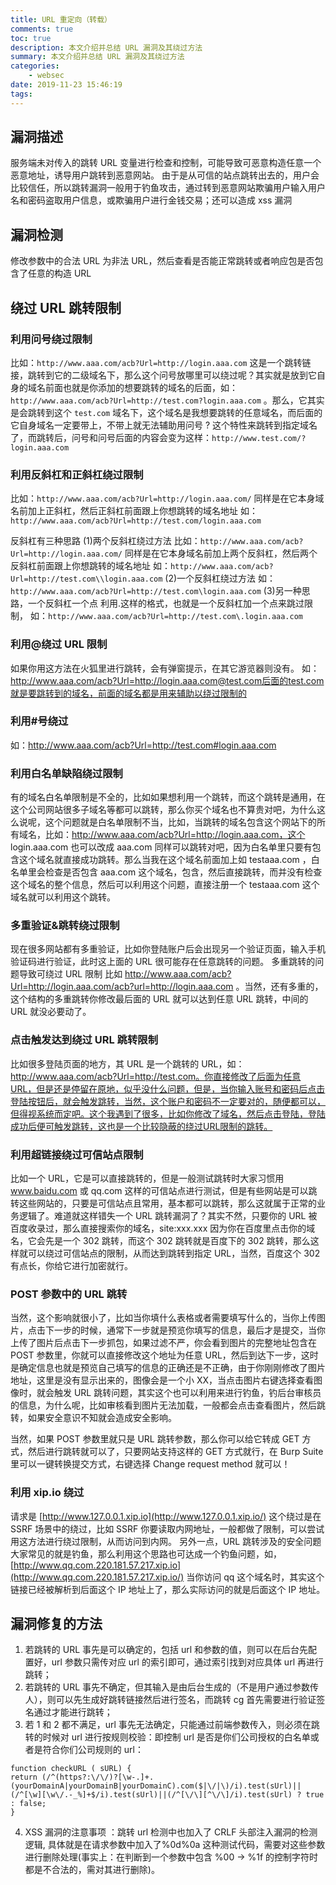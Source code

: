 ```yaml
---
title: URL 重定向（转载）
comments: true
toc: true
description: 本文介绍并总结 URL 漏洞及其绕过方法
summary: 本文介绍并总结 URL 漏洞及其绕过方法
categories:
    - websec
date: 2019-11-23 15:46:19
tags:
---
```


## 漏洞描述

服务端未对传入的跳转 URL 变量进行检查和控制，可能导致可恶意构造任意一个恶意地址，诱导用户跳转到恶意网站。
由于是从可信的站点跳转出去的，用户会比较信任，所以跳转漏洞一般用于钓鱼攻击，通过转到恶意网站欺骗用户输入用户名和密码盗取用户信息，或欺骗用户进行金钱交易；还可以造成 xss 漏洞

## 漏洞检测

修改参数中的合法 URL 为非法 URL，然后查看是否能正常跳转或者响应包是否包含了任意的构造 URL

## 绕过 URL 跳转限制

### 利用问号绕过限制

比如：`http://www.aaa.com/acb?Url=http://login.aaa.com` 这是一个跳转链接，跳转到它的二级域名下，那么这个问号放哪里可以绕过呢？其实就是放到它自身的域名前面也就是你添加的想要跳转的域名的后面，如：`http://www.aaa.com/acb?Url=http://test.com?login.aaa.com` 。那么，它其实是会跳转到这个 `test.com` 域名下，这个域名是我想要跳转的任意域名，而后面的它自身域名一定要带上，不带上就无法辅助用问号 ? 这个特性来跳转到指定域名了，而跳转后，问号和问号后面的内容会变为这样：`http://www.test.com/?login.aaa.com`

### 利用反斜杠和正斜杠绕过限制

比如：`http://www.aaa.com/acb?Url=http://login.aaa.com/` 同样是在它本身域名前加上正斜杠，然后正斜杠前面跟上你想跳转的域名地址
如：`http://www.aaa.com/acb?Url=http://test.com/login.aaa.com`

反斜杠有三种思路
(1)两个反斜杠绕过方法
比如：`http://www.aaa.com/acb?Url=http://login.aaa.com/` 同样是在它本身域名前加上两个反斜杠，然后两个反斜杠前面跟上你想跳转的域名地址
如：`http://www.aaa.com/acb?Url=http://test.com\\login.aaa.com`
(2)一个反斜杠绕过方法
如：`http://www.aaa.com/acb?Url=http://test.com\login.aaa.com`
(3)另一种思路，一个反斜杠一个点
利用.这样的格式，也就是一个反斜杠加一个点来跳过限制，
如：`http://www.aaa.com/acb?Url=http://test.com\.login.aaa.com`

### 利用@绕过 URL 限制

如果你用这方法在火狐里进行跳转，会有弹窗提示，在其它游览器则没有。
如：http://www.aaa.com/acb?Url=http://login.aaa.com@test.com后面的test.com就是要跳转到的域名，前面的域名都是用来辅助以绕过限制的

### 利用#号绕过

如：http://www.aaa.com/acb?Url=http://test.com#login.aaa.com

### 利用白名单缺陷绕过限制

有的域名白名单限制是不全的，比如如果想利用一个跳转，而这个跳转是通用，在这个公司网站很多子域名等都可以跳转，那么你买个域名也不算贵对吧，为什么这么说呢，这个问题就是白名单限制不当，比如，当跳转的域名包含这个网站下的所有域名，比如：http://www.aaa.com/acb?Url=http://login.aaa.com，这个 login.aaa.com 也可以改成 aaa.com 同样可以跳转对吧，因为白名单里只要有包含这个域名就直接成功跳转。那么当我在这个域名前面加上如 testaaa.com ，白名单里会检查是否包含 aaa.com 这个域名，包含，然后直接跳转，而并没有检查这个域名的整个信息，然后可以利用这个问题，直接注册一个 testaaa.com 这个域名就可以利用这个跳转。

### 多重验证&跳转绕过限制

现在很多网站都有多重验证，比如你登陆账户后会出现另一个验证页面，输入手机验证码进行验证，此时这上面的 URL 很可能存在任意跳转的问题。
多重跳转的问题导致可绕过 URL 限制
比如 http://www.aaa.com/acb?Url=http://login.aaa.com/acb?url=http://login.aaa.com 。当然，还有多重的，这个结构的多重跳转你修改最后面的 URL 就可以达到任意 URL 跳转，中间的 URL 就没必要动了。

### 点击触发达到绕过 URL 跳转限制

比如很多登陆页面的地方，其 URL 是一个跳转的 URL，如：http://www.aaa.com/acb?Url=http://test.com。你直接修改了后面为任意URL，但是还是停留在原地，似乎没什么问题，但是，当你输入账号和密码后点击登陆按钮后，就会触发跳转，当然，这个账户和密码不一定要对的，随便都可以，但得视系统而定吧。这个我遇到了很多，比如你修改了域名，然后点击登陆，登陆成功后便可触发跳转，这也是一个比较隐蔽的绕过URL限制的跳转。

### 利用超链接绕过可信站点限制

比如一个 URL，它是可以直接跳转的，但是一般测试跳转时大家习惯用 www.baidu.com 或 qq.com 这样的可信站点进行测试，但是有些网站是可以跳转这些网站的，只要是可信站点且常用，基本都可以跳转，那么这就属于正常的业务逻辑了。难道就这样错失一个 URL 跳转漏洞了？其实不然，只要你的 URL 被百度收录过，那么直接搜索你的域名，site:xxx.xxx 因为你在百度里点击你的域名，它会先是一个 302 跳转，而这个 302 跳转就是百度下的 302 跳转，那么这样就可以绕过可信站点的限制，从而达到跳转到指定 URL，当然，百度这个 302 有点长，你给它进行加密就行。

### POST 参数中的 URL 跳转

当然，这个影响就很小了，比如当你填什么表格或者需要填写什么的，当你上传图片，点击下一步的时候，通常下一步就是预览你填写的信息，最后才是提交，当你上传了图片后点击下一步抓包，如果过滤不严，你会看到图片的完整地址包含在 POST 参数里，你就可以直接修改这个地址为任意 URL，然后到达下一步，这时是确定信息也就是预览自己填写的信息的正确还是不正确，由于你刚刚修改了图片地址，这里是没有显示出来的，图像会是一个小 XX，当点击图片右键选择查看图像时，就会触发 URL 跳转问题，其实这个也可以利用来进行钓鱼，钓后台审核员的信息，为什么呢，比如审核看到图片无法加载，一般都会点击查看图片，然后跳转，如果安全意识不知就会造成安全影响。

当然，如果 POST 参数里就只是 URL 跳转参数，那么你可以给它转成 GET 方式，然后进行跳转就可以了，只要网站支持这样的 GET 方式就行，在 Burp Suite 里可以一键转换提交方式，右键选择 Change request method 就可以！

### 利用 xip.io 绕过

请求是 [http://www.127.0.0.1.xip.io](http://www.127.0.0.1.xip.io/) 这个绕过是在 SSRF 场景中的绕过，比如 SSRF 你要读取内网地址，一般都做了限制，可以尝试用这方法进行绕过限制，从而访问到内网。
另外一点，URL 跳转涉及的安全问题大家常见的就是钓鱼，那么利用这个思路也可达成一个钓鱼问题，如，[http://www.qq.com.220.181.57.217.xip.io](http://www.qq.com.220.181.57.217.xip.io/) 当你访问 qq 这个域名时，其实这个链接已经被解析到后面这个 IP 地址上了，那么实际访问的就是后面这个 IP 地址。

## 漏洞修复的方法

1. 若跳转的 URL 事先是可以确定的，包括 url 和参数的值，则可以在后台先配置好，url 参数只需传对应 url 的索引即可，通过索引找到对应具体 url 再进行跳转；
2. 若跳转的 URL 事先不确定，但其输入是由后台生成的（不是用户通过参数传人），则可以先生成好跳转链接然后进行签名，而跳转 cg 首先需要进行验证签名通过才能进行跳转；
3. 若 1 和 2 都不满足，url 事先无法确定，只能通过前端参数传入，则必须在跳转的时候对 url 进行按规则校验：即控制 url 是否是你们公司授权的白名单或者是符合你们公司规则的 url：

```
function checkURL ( sURL) {
return (/^(https?:\/\/)?[\w-.]+.(yourDomainA|yourDomainB|yourDomainC).com($|\/|\)/i).test(sUrl)||(/^[\w][\w\/.-_%]+$/i).test(sUrl)||(/^[\/\][^\/\]/i).test(sUrl) ? true : false;
}
```

4. XSS 漏洞的注意事项 ：跳转 url 检测中也加入了 CRLF 头部注入漏洞的检测逻辑, 具体就是在请求参数中加入了%0d%0a 这种测试代码，需要对这些参数进行删除处理(事实上：在判断到一个参数中包含 %00 -> %1f 的控制字符时都是不合法的，需对其进行删除)。
